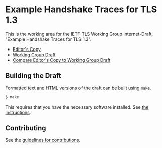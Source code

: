 # Example Handshake Traces for TLS 1.3

This is the working area for the IETF TLS Working Group Internet-Draft, "Example Handshake Traces for TLS 1.3".

* [Editor's Copy](https://tlswg.github.io/draft-ietf-tls-tls13-vectors/#go.draft-ietf-tls-tls13-vectors.html)
* [Working Group Draft](https://tools.ietf.org/html/draft-ietf-tls-tls13-vectors)
* [Compare Editor's Copy to Working Group Draft](https://tlswg.github.io/draft-ietf-tls-tls13-vectors/#go.draft-ietf-tls-tls13-vectors.diff)

## Building the Draft

Formatted text and HTML versions of the draft can be built using `make`.

```sh
$ make
```

This requires that you have the necessary software installed.  See
[the instructions](https://github.com/martinthomson/i-d-template/blob/master/doc/SETUP.md).


## Contributing

See the
[guidelines for contributions](https://github.com/tlswg/draft-ietf-tls-tls13-vectors/blob/master/CONTRIBUTING.md).
